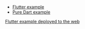 - [Flutter example](https://github.com/justprodev/json_fetcher/tree/master/example/flutter_json_fetcher_example)
- [Pure Dart example](https://github.com/justprodev/json_fetcher/tree/master/example/dart_json_fetcher_example)

[Flutter example deployed to the web](https://justprodev.com/demo/json_fetcher_flutter/)